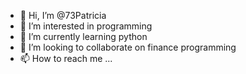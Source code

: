 - 👋 Hi, I’m @73Patricia
- 👀 I’m interested in programming
- 🌱 I’m currently learning python
- 💞️ I’m looking to collaborate on finance programming
- 📫 How to reach me ...

<!---
73Patricia/73Patricia is a ✨ special ✨ repository because its `README.md` (this file) appears on your GitHub profile.
You can click the Preview link to take a look at your changes.
--->
